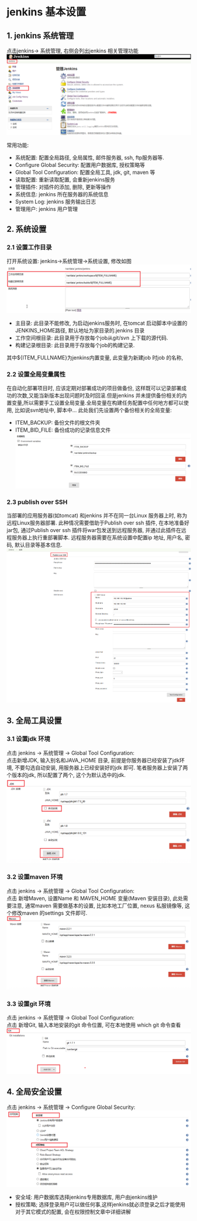 # jenkins 基本设置

## 1. jenkins 系统管理

点击jenkins-&gt; 系统管理, 右侧会列出jenkins 相关管理功能  
![](/assets/jenkins_2017-06-15_191110.png)

常用功能:

* 系统配置: 配置全局路径, 全局属性, 邮件服务器, ssh, ftp服务器等.
* Configure Global Security: 配置用户数据库, 授权策略等
* Global Tool Configuration: 配置全局工具, jdk, git, maven 等
* 读取配置: 重新读取配置, 会重新jenkins服务
* 管理插件: 对插件的添加, 删除, 更新等操作
* 系统信息: jenkins 所在服务器的系统信息
* System Log: jenkins 服务输出日志
* 管理用户: jenkins 用户管理

## 2. 系统设置

### 2.1 设置工作目录

打开系统设置: jenkins-&gt;系统管理-&gt;系统设置, 修改如图  
![](/assets/jenkins_2017-06-15_193019.png)

* 主目录: 此目录不能修改, 为启动jenkins服务时, 在tomcat 启动脚本中设置的JENKINS\_HOME路径, 默认地址为家目录的.jenkins 目录
* 工作空间根目录: 此目录用于存放每个job从git/svn 上下载的源代码.
* 构建记录根目录:  此目录用于存放每个job的构建记录.

其中${ITEM\_FULLNAME}为jenkins内置变量, 此变量为新建job 时job 的名称,

### 2.2 设置全局变量属性

在自动化部署项目时, 应该定期对部署成功的项目做备份, 这样既可以记录部署成功的次数,又能当新版本出现问题时及时回滚.但是jenkins 并未提供备份相关的内置变量,所以需要手工设置全局变量.全局变量在构建任务配置中任何地方都可以使用, 比如说svn地址中, 脚本中... 此处我们先设置两个备份相关的全局变量:

* ITEM\_BACKUP: 备份文件的根文件夹
* ITEM\_BID\_FILE: 备份成功的记录信息文件
  ![](/assets/jenkins_2017-06-17_064301.png)

### 2.3 publish over SSH

当部署的应用服务器\(如tomcat\) 和jenkins 并不在同一台Linux 服务器上时, 称为远程Linux服务器部署. 此种情况需要借助于Publish over ssh 插件, 在本地准备好jar包, 通过Publish over ssh 插件将war包发送到远程服务器, 并通过此插件在远程服务器上执行重部署脚本. 远程服务器需要在系统设置中配置ip 地址, 用户名, 密码, 默认目录等基本信息.  
![](/assets/jenkins_2017-06-17_064204.png)

## 3. 全局工具设置

### 3.1 设置jdk 环境

点击 jenkins -&gt; 系统管理 -&gt; Global Tool Configuration:  
点击新增JDK, 输入别名和JAVA\_HOME 目录, 前提是你服务器已经安装了jdk环境, 不要勾选自动安装, 用服务器上已经安装好的jdk 即可. 笔者服务器上安装了两个版本的jdk, 所以配置了两个, 这个为默认选中的jdk.  
![](/assets/jenkins_20170619150455.png)

### 3.2 设置maven 环境

点击 jenkins -&gt; 系统管理 -&gt; Global Tool Configuration:  
点击 新增Maven, 设置Name 和 MAVEN\_HOME 变量\(Maven 安装目录\), 此处需要注意, 通常maven 需要做基本的设置, 比如本地工厂位置, nexus 私服镜像等, 这个修改maven 的settings 文件即可.  
![](/assets/jenkins_2017-06-15_195203.png)

### 3.3 设置git 环境

点击 jenkins -&gt; 系统管理 -&gt; Global Tool Configuration:  
点击 新增Git, 输入本地安装的git 命令位置, 可在本地使用 which git 命令查看  
![](/assets/jenkins_2017-06-15_195249.png)

## 4. 全局安全设置

点击 jenkins -&gt; 系统管理 -&gt; Configure Global Security:  
![](/assets/jenkins_2017-06-15_195937.png)

* 安全域: 用户数据库选择jenkins专用数据库, 用户由jenkins维护
* 授权策略; 选择登录用户可以做任何事,这样jenkins就必须登录之后才能使用
  对于其它模式的配置, 会在权限控制文章中详细讲解



